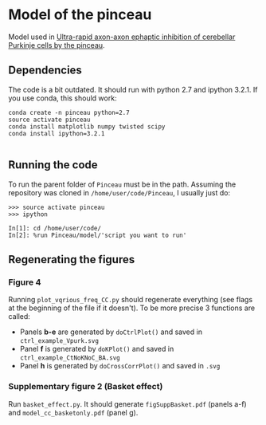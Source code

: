 # Model of the pinceau

Model used in [Ultra-rapid axon-axon ephaptic inhibition of cerebellar Purkinje 
cells by the pinceau](https://www.nature.com/articles/nn.3624).

## Dependencies

The code is a bit outdated. It should run with python 2.7 and ipython 3.2.1. If you 
use conda, this should work:

```
conda create -n pinceau python=2.7
source activate pinceau
conda install matplotlib numpy twisted scipy
conda install ipython=3.2.1
 
```

## Running the code

To run the parent folder of `Pinceau` must be in the path. Assuming the repository
was cloned in `/home/user/code/Pinceau`, I usually just do:

```
>>> source activate pinceau
>>> ipython

In[1]: cd /home/user/code/
In[2]: %run Pinceau/model/'script you want to run'
```

## Regenerating the figures

### Figure 4

Running `plot_vqrious_freq_CC.py` should regenerate everything (see flags at the
beginning of the file if it doesn't). To be more precise 3 functions are called:
- Panels **b-e** are generated by `doCtrlPlot()` and saved in `ctrl_example_Vpurk.svg`
- Panel  **f** is generated by `doKPlot()` and saved in `ctrl_example_CtNoKNoC_BA.svg`
- Panel **h**  is generated by `doCrossCorrPlot()` and saved in `.svg`

### Supplementary figure 2 (Basket effect)

Run `basket_effect.py`. It should generate `figSuppBasket.pdf` (panels a-f) 
and `model_cc_basketonly.pdf` (panel g).